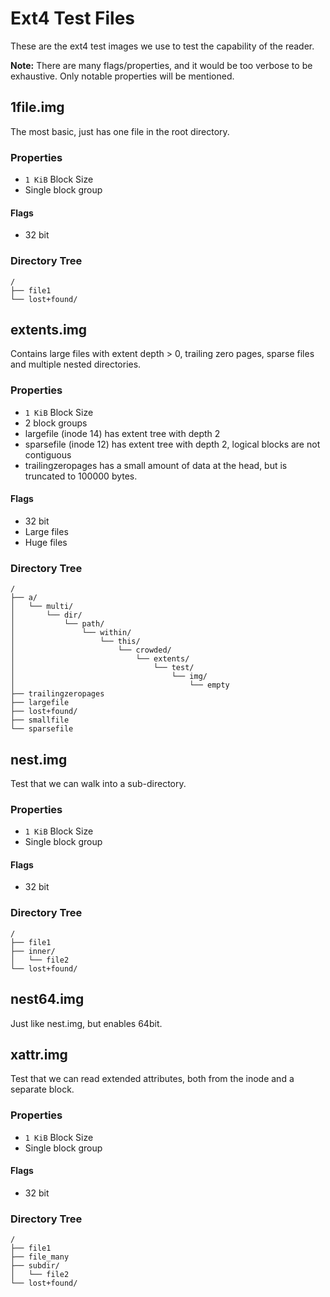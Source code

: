 # Ext4 Test Files

These are the ext4 test images we use to test the capability of the reader.

**Note:** There are many flags/properties, and it would be too verbose to be
exhaustive. Only notable properties will be mentioned.

## 1file.img

The most basic, just has one file in the root directory.

### Properties

* `1 KiB` Block Size
* Single block group

#### Flags

* 32 bit

### Directory Tree

```
/
├── file1
└── lost+found/
```

## extents.img

Contains large files with extent depth > 0, trailing zero pages, sparse files
and multiple nested directories.

### Properties

* `1 KiB` Block Size
* 2 block groups
* largefile (inode 14) has extent tree with depth 2
* sparsefile (inode 12) has extent tree with depth 2, logical blocks are not contiguous
* trailingzeropages has a small amount of data at the head, but is truncated to
  100000 bytes.

#### Flags

* 32 bit
* Large files
* Huge files

### Directory Tree

```
/
├── a/
│   └── multi/
│       └── dir/
│           └── path/
│               └── within/
│                   └── this/
│                       └── crowded/
│                           └── extents/
│                               └── test/
│                                   └── img/
│                                       └── empty
├── trailingzeropages
├── largefile
├── lost+found/
├── smallfile
└── sparsefile
```

## nest.img

Test that we can walk into a sub-directory.

### Properties

* `1 KiB` Block Size
* Single block group

#### Flags

* 32 bit

### Directory Tree

```
/
├── file1
├── inner/
│   └── file2
└── lost+found/
```

## nest64.img

Just like nest.img, but enables 64bit.

## xattr.img

Test that we can read extended attributes, both from the inode and a separate block.

### Properties

* `1 KiB` Block Size
* Single block group

#### Flags

* 32 bit

### Directory Tree

```
/
├── file1
├── file_many
├── subdir/
│   └── file2
└── lost+found/
```

